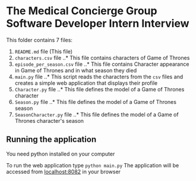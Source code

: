 # The Medical Concierge Group Software Developer Intern Interview

This folder contains 7 files:

1. `README.md` file (This file)
2. `characters.csv` file
..* This file contains characters of Game of Thrones
3. `episode_per_season.csv` file
..* This file contains Character appearance in Game of Thrones and in what season they died
4. `main.py` file
..* This script reads the characters from the `csv` files and creates a simple web application that displays their profile
5. `Character.py` file
..* This file defines the model of a Game of Thrones character
6. `Season.py` file
..* This file defines the model of a Game of Thrones season
7. `SeasonCharacter.py` file
..* This file defines the model of a Game of Thrones character's season


## Running the application

You need python installed on your computer

To run the web application type `python main.py`
The application will be accessed from [localhost:8082](http://localhost:8082) in your browser
